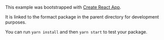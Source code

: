 This example was bootstrapped with [Create React App](https://github.com/facebook/create-react-app).

It is linked to the formact package in the parent directory for development purposes.

You can run `yarn install` and then `yarn start` to test your package.
